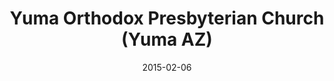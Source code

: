 ---
date: &id001 2015-02-06
end_date: null
location:
  address: 2404 E. 24th Street
  city: Yuma
  state: AZ
minister: []
ministers: []
name: Yuma Orthodox Presbyterian Church
names: null
origination_date: *id001
raw_data: "AZ Yuma\nYuma Orthodox Presbyterian Church (February 6, 2015\u2013 )\n\
  Yuma Community Food Bank, 2404 E. 24th Street"
received_from: null
states:
- AZ
status:
  active: true
  end_date: null
  reason: null
  received_from: null
  withdrawal_to: null
title: Yuma Orthodox Presbyterian Church (Yuma AZ)
year_established:
- 2015

---
